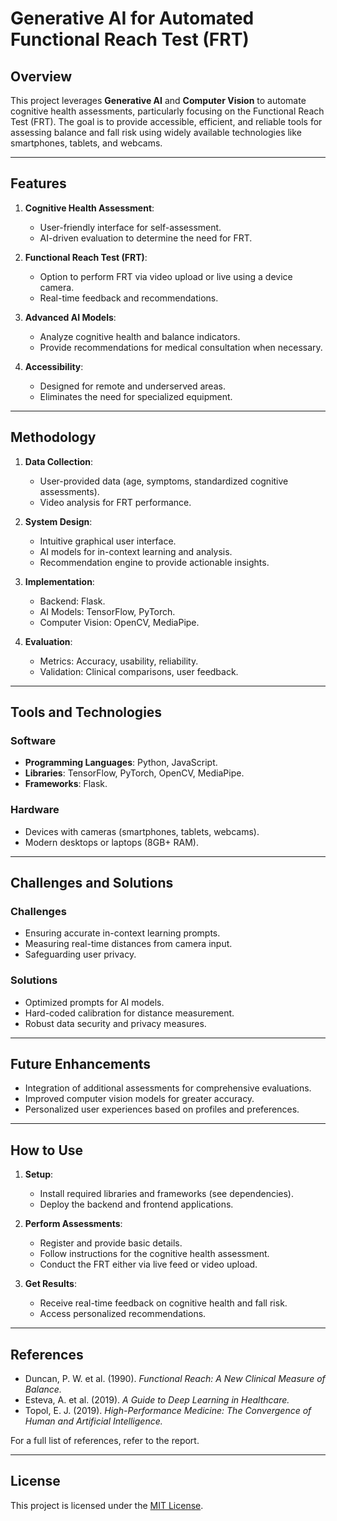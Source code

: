 # Generative AI for Automated Functional Reach Test (FRT)

## Overview
This project leverages **Generative AI** and **Computer Vision** to automate cognitive health assessments, particularly focusing on the Functional Reach Test (FRT). The goal is to provide accessible, efficient, and reliable tools for assessing balance and fall risk using widely available technologies like smartphones, tablets, and webcams.

---

## Features

1. **Cognitive Health Assessment**:
   - User-friendly interface for self-assessment.
   - AI-driven evaluation to determine the need for FRT.

2. **Functional Reach Test (FRT)**:
   - Option to perform FRT via video upload or live using a device camera.
   - Real-time feedback and recommendations.

3. **Advanced AI Models**:
   - Analyze cognitive health and balance indicators.
   - Provide recommendations for medical consultation when necessary.

4. **Accessibility**:
   - Designed for remote and underserved areas.
   - Eliminates the need for specialized equipment.

---

## Methodology

1. **Data Collection**:
   - User-provided data (age, symptoms, standardized cognitive assessments).
   - Video analysis for FRT performance.

2. **System Design**:
   - Intuitive graphical user interface.
   - AI models for in-context learning and analysis.
   - Recommendation engine to provide actionable insights.

3. **Implementation**:
   - Backend: Flask.
   - AI Models: TensorFlow, PyTorch.
   - Computer Vision: OpenCV, MediaPipe.

4. **Evaluation**:
   - Metrics: Accuracy, usability, reliability.
   - Validation: Clinical comparisons, user feedback.

---

## Tools and Technologies

### Software
- **Programming Languages**: Python, JavaScript.
- **Libraries**: TensorFlow, PyTorch, OpenCV, MediaPipe.
- **Frameworks**: Flask.

### Hardware
- Devices with cameras (smartphones, tablets, webcams).
- Modern desktops or laptops (8GB+ RAM).

---

## Challenges and Solutions

### Challenges
- Ensuring accurate in-context learning prompts.
- Measuring real-time distances from camera input.
- Safeguarding user privacy.

### Solutions
- Optimized prompts for AI models.
- Hard-coded calibration for distance measurement.
- Robust data security and privacy measures.

---

## Future Enhancements

- Integration of additional assessments for comprehensive evaluations.
- Improved computer vision models for greater accuracy.
- Personalized user experiences based on profiles and preferences.

---

## How to Use

1. **Setup**:
   - Install required libraries and frameworks (see dependencies).
   - Deploy the backend and frontend applications.

2. **Perform Assessments**:
   - Register and provide basic details.
   - Follow instructions for the cognitive health assessment.
   - Conduct the FRT either via live feed or video upload.

3. **Get Results**:
   - Receive real-time feedback on cognitive health and fall risk.
   - Access personalized recommendations.

---

## References
- Duncan, P. W. et al. (1990). *Functional Reach: A New Clinical Measure of Balance.*
- Esteva, A. et al. (2019). *A Guide to Deep Learning in Healthcare.*
- Topol, E. J. (2019). *High-Performance Medicine: The Convergence of Human and Artificial Intelligence.*

For a full list of references, refer to the report.

---

## License
This project is licensed under the [MIT License](LICENSE).
